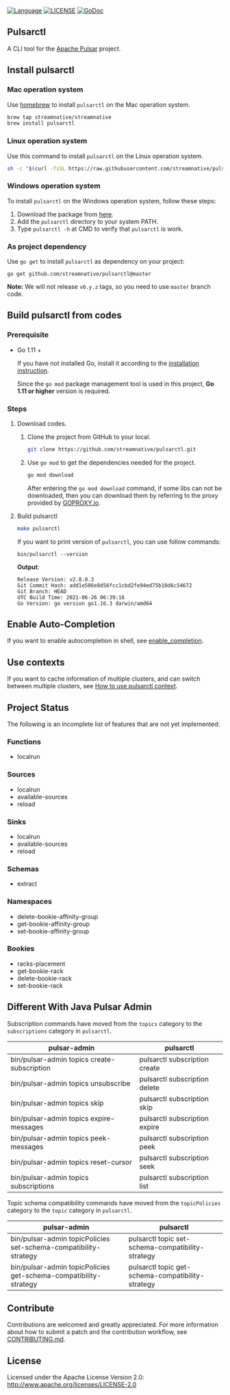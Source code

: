 <!--

    Licensed to the Apache Software Foundation (ASF) under one
    or more contributor license agreements.  See the NOTICE file
    distributed with this work for additional information
    regarding copyright ownership.  The ASF licenses this file
    to you under the Apache License, Version 2.0 (the
    "License"); you may not use this file except in compliance
    with the License.  You may obtain a copy of the License at

      http://www.apache.org/licenses/LICENSE-2.0

    Unless required by applicable law or agreed to in writing,
    software distributed under the License is distributed on an
    "AS IS" BASIS, WITHOUT WARRANTIES OR CONDITIONS OF ANY
    KIND, either express or implied.  See the License for the
    specific language governing permissions and limitations
    under the License.

-->

[![Language](https://img.shields.io/badge/Language-Go-blue.svg)](https://golang.org/)
[![LICENSE](https://img.shields.io/hexpm/l/pulsar.svg)](https://github.com/streamnative/pulsarctl/blob/master/LICENSE)
[![GoDoc](https://img.shields.io/badge/Godoc-reference-blue.svg)](https://godoc.org/github.com/streamnative/pulsarctl)

## Pulsarctl

A CLI tool for the [Apache Pulsar](https://pulsar.incubator.apache.org/) project.

## Install pulsarctl

### Mac operation system

Use [homebrew](https://brew.sh/) to install `pulsarctl` on the Mac operation system.

```bash
brew tap streamnative/streamnative
brew install pulsarctl
```

### Linux operation system

Use this command to install `pulsarctl` on the Linux operation system.

```bash
sh -c "$(curl -fsSL https://raw.githubusercontent.com/streamnative/pulsarctl/master/install.sh)"
```

### Windows operation system

To install `pulsarctl` on the Windows operation system, follow these steps:

1. Download the package from [here](https://github.com/streamnative/pulsarctl/releases). 
2. Add the `pulsarctl` directory to your system PATH.
3. Type `pulsarctl -h` at CMD to verify that `pulsarctl` is work.

### As project dependency

Use `go get` to install `pulsarctl` as dependency on your project:

```shell
go get github.com/streamnative/pulsarctl@master
```

**Note:** We will not release `v0.y.z` tags, so you need to use `master` branch code.

## Build pulsarctl from codes

### Prerequisite

- Go 1.11 +

  If you have not installed Go, install it according to the [installation instruction](http://golang.org/doc/install).

  Since the `go mod` package management tool is used in this project, **Go 1.11 or higher** version is required.

### Steps

1. Download codes.

   1. Clone the project from GitHub to your local.

      ```bash
      git clone https://github.com/streamnative/pulsarctl.git
      ```

   2. Use `go mod` to get the dependencies needed for the project.

      ```bash
      go mod download
      ```

      After entering the `go mod download` command, if some libs can not be downloaded, then you can download them by referring to the proxy provided by [GOPROXY.io](https://goproxy.io/).

2. Build pulsarctl

    ```bash
    make pulsarctl
    ```

    If you want to print version of `pulsarctl`, you can use follow commands:

    ```
    bin/pulsarctl --version
    ```

    **Output**:

    ```
    Release Version: v2.8.0.3
    Git Commit Hash: add1e586e8d56fcc1cbd2fe94ed75b10d6c54672
    Git Branch: HEAD
    UTC Build Time: 2021-06-26 06:39:16
    Go Version: go version go1.16.3 darwin/amd64
    ```

## Enable Auto-Completion

If you want to enable autocompletion in shell, see [enable_completion](docs/en/enable_completion.md).

## Use contexts

If you want to cache information of multiple clusters, and can switch between multiple clusters, see [How to use pulsarctl context](docs/en/how-to-use-context.md).

## Project Status

The following is an incomplete list of features that are not yet implemented:
 
### Functions

- localrun

### Sources

- localrun
- available-sources
- reload

### Sinks

- localrun
- available-sources
- reload

### Schemas

- extract

### Namespaces

- delete-bookie-affinity-group
- get-bookie-affinity-group
- set-bookie-affinity-group 

### Bookies

- racks-placement
- get-bookie-rack
- delete-bookie-rack
- set-bookie-rack

## Different With Java Pulsar Admin

Subscription commands have moved from the `topics` category to the `subscriptions` category in `pulsarctl`.
 
| pulsar-admin | pulsarctl |
| ------------ | --------- |
| bin/pulsar-admin topics create-subscription | pulsarctl subscription create |
| bin/pulsar-admin topics unsubscribe | pulsarctl subscription delete |
| bin/pulsar-admin topics skip | pulsarctl subscription skip |
| bin/pulsar-admin topics expire-messages | pulsarctl subscription expire |
| bin/pulsar-admin topics peek-messages | pulsarctl subscription peek |
| bin/pulsar-admin topics reset-cursor | pulsarctl subscription seek |
| bin/pulsar-admin topics subscriptions | pulsarctl subscription list |

Topic schema compatibility commands have moved from the `topicPolicies` category to the `topic` category in `pulsarctl`.
 
| pulsar-admin | pulsarctl |
| ------------ | --------- |
| bin/pulsar-admin topicPolicies set-schema-compatibility-strategy | pulsarctl topic set-schema-compatibility-strategy |
| bin/pulsar-admin topicPolicies get-schema-compatibility-strategy | pulsarctl topic get-schema-compatibility-strategy |

## Contribute

Contributions are welcomed and greatly appreciated. 
For more information about how to submit a patch and the contribution workflow, see [CONTRIBUTING.md](CONTRIBUTING.md).

## License

Licensed under the Apache License Version 2.0: http://www.apache.org/licenses/LICENSE-2.0
